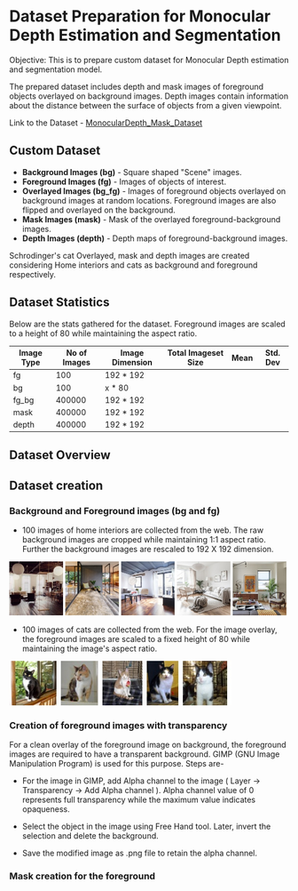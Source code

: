 # Dataset Preparation for Monocular Depth Estimation and Segmentation

Objective: This is to prepare custom dataset for Monocular Depth estimation and segmentation model.

The prepared dataset includes depth and mask images of foreground objects overlayed on background images. Depth images contain information about the distance between the surface of objects from a given viewpoint. 

Link to the Dataset - [MonocularDepth_Mask_Dataset](https://drive.google.com/drive/folders/1ACsG-epUmRCJ0zaKIAGGc5DzeG3SSY65)


## Custom Dataset

* **Background Images (bg)** - Square shaped "Scene" images.
* **Foreground Images (fg)** - Images of objects of interest.
* **Overlayed Images (bg_fg)** - Images of foreground objects overlayed on background images at random locations. Foreground images are also flipped and overlayed on the background.
* **Mask Images (mask)** - Mask of the overlayed foreground-background images.
* **Depth Images (depth)** - Depth maps of foreground-background images.

Schrodinger's cat
Overlayed, mask and depth images are created considering Home interiors and cats as background and foreground respectively.


## Dataset Statistics

Below are the stats gathered for the dataset. Foreground images are scaled to a height of 80 while maintaining the aspect ratio.

| Image Type | No of Images | Image Dimension | Total Imageset Size | Mean | Std. Dev |
|------------|--------------|-----------------|---------------------|------|----------|
| fg         | 100          |  192 * 192      |                     |      |          |
| bg         | 100          |  x * 80         |                     |      |          |
| fg_bg      | 400000       |  192 * 192      |                     |      |          |
| mask       | 400000       |  192 * 192      |                     |      |          |
| depth      | 400000       |  192 * 192      |                     |      |          |


## Dataset Overview


## Dataset creation

### Background and Foreground images (bg and fg)

* 100 images of home interiors are collected from the web. The raw background images are cropped while maintaining 1:1 aspect ratio.     Further the background images are rescaled to 192 X 192 dimension.

![](https://github.com/Shashank-Holla/TSAI-EVA4/blob/master/Session14_RCNN%26DenseDepth/results/background_images.jpg)

* 100 images of cats are collected from the web. For the image overlay, the foreground images are scaled to a fixed height of 80 while maintaining the image's aspect ratio.

![](https://github.com/Shashank-Holla/TSAI-EVA4/blob/master/Session14_RCNN%26DenseDepth/results/foreground_images.jpg)



### Creation of foreground images with transparency

For a clean overlay of the foreground image on background, the foreground images are required to have a transparent background. GIMP (GNU Image Manipulation Program) is used for this purpose. Steps are-

* For the image in GIMP, add Alpha channel to the image ( Layer -> Transparency -> Add Alpha channel ). Alpha channel value of 0 represents full transparency while the maximum value indicates opaqueness.

* Select the object in the image using Free Hand tool. Later, invert the selection and delete the background.

* Save the modified image as .png file to retain the alpha channel.


### Mask creation for the foreground





